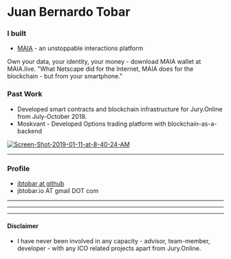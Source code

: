 <html>
<head>
<!-- Primary Meta Tags -->
<title>Juan Bernardo Tobar - Founder / Architect / CEO at MAIA.live</title>
<meta name="title" content="Juan Bernardo Tobar - Founder / Architect / CEO at MAIA.live">
<meta name="description" content="Own your data, your identity, your money - download MAIA wallet.  - What Netscape did for the Internet, MAIA does for the blockchain - but from your smartphone.">

<!-- Open Graph / Facebook -->
<meta property="og:type" content="website">
<meta property="og:url" content="http://juanbernardotobar.me/">
<meta property="og:title" content="Juan Bernardo Tobar - Founder / Architect / CEO at MAIA.live">
<meta property="og:description" content="Own your data, your identity, your money - download MAIA wallet.  - What Netscape did for the Internet, MAIA does for the blockchain - but from your smartphone.">
<meta property="og:image" content="">

<!-- Twitter -->
<meta property="twitter:card" content="summary_large_image">
<meta property="twitter:url" content="http://juanbernardotobar.me/">
<meta property="twitter:title" content="Juan Bernardo Tobar - Founder / Architect / CEO at MAIA.live">
<meta property="twitter:description" content="Own your data, your identity, your money - download MAIA wallet.  - What Netscape did for the Internet, MAIA does for the blockchain - but from your smartphone.">
<meta property="twitter:image" content="">
</head>
</html>


# Juan Bernardo Tobar

### I built



* [MAIA](https://maia.live) - an unstoppable interactions platform

Own your data, your identity, your money - download MAIA wallet at MAIA.live. "What Netscape did for the Internet, MAIA does for the blockchain - but from your smartphone."


### Past Work

* Developed smart contracts and blockchain infrastructure for Jury.Online from July-October 2018.
* Moskvant - Developed Options trading platform with blockchain-as-a-backend

<a href="https://ibb.co/0yvvs7w"><img src="https://i.ibb.co/QvttDg5/Screen-Shot-2019-01-11-at-8-40-24-AM.png" alt="Screen-Shot-2019-01-11-at-8-40-24-AM" border="0"></a>

---

### Profile

* [jbtobar at github](https://github.com/jbtobar)
* jbtobar.io AT gmail DOT com

---

---

---



#### Disclaimer

* I have never been involved in any capacity - advisor, team-member, developer - with any ICO related projects apart from Jury.Online.
